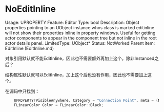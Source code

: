 # NoEditInline

Usage: UPROPERTY
Feature: Editor
Type: bool
Description: Object properties pointing to an UObject instance whos class is marked editinline will not show their properties inline in property windows. Useful for getting actor components to appear in the component tree but not inline in the root actor details panel.
LimitedType: UObject*
Status: NotWorked
Parent item: EditInline (EditInline.md)

对象引用默认就不能EditInline，因此也不需要额外再加上这个。除非Instanced之后？

结构属性默认就可以EditInline，加上这个后也没有作用，因此也不需要加上这个。

在源码中只找到：

```cpp
	UPROPERTY(VisibleAnywhere, Category = "Connection Point", meta = (NoEditInline))
	FLinearColor Color = FLinearColor::Black;
```